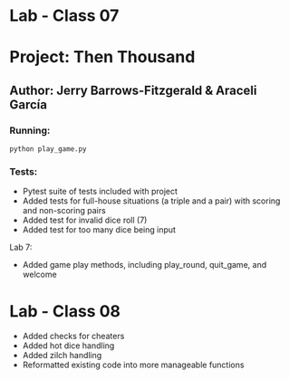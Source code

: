 # Lab - Class 07

# Project: Then Thousand

## Author: Jerry Barrows-Fitzgerald & Araceli García

### Running:
    python play_game.py

### Tests:

- Pytest suite of tests included with project
- Added tests for full-house situations (a triple and a pair) with scoring and non-scoring pairs
- Added test for invalid dice roll (7)
- Added test for too many dice being input

Lab 7:
- Added game play methods, including play_round, quit_game, and welcome 

# Lab - Class 08
- Added checks for cheaters
- Added hot dice handling
- Added zilch handling
- Reformatted existing code into more manageable functions
